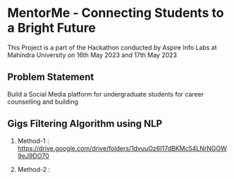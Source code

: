 # MentorMe - Connecting Students to a Bright Future

This Project is a part of the Hackathon conducted by Aspire Info Labs at Mahindra University on 16th May 2023 and 17th May 2023

## Problem Statement

Build a Social Media platform for undergraduate students for career counselling and building

## Gigs Filtering Algorithm using NLP

1. Method-1 : https://drive.google.com/drive/folders/1dvuuOz6I17dBKMc54LNrNGOW9eJ9DO70

2. Method-2 : 



